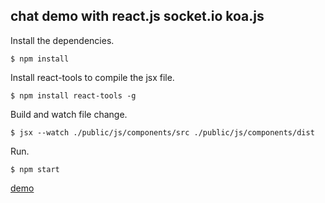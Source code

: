 ## chat demo with react.js socket.io koa.js

Install the dependencies.

```
$ npm install
```

Install react-tools to compile the jsx file.

```
$ npm install react-tools -g 
```

Build and watch file change.

```
$ jsx --watch ./public/js/components/src ./public/js/components/dist
```

Run.

```
$ npm start
```

[demo](http://chouchou900822-chat-demo.daoapp.io/)